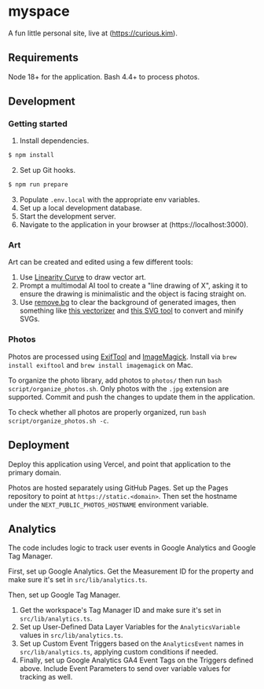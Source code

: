 # myspace
A fun little personal site, live at (https://curious.kim).

## Requirements
Node 18+ for the application.
Bash 4.4+ to process photos.

## Development
### Getting started
1. Install dependencies.
```bash
$ npm install
```
2. Set up Git hooks.
```bash
$ npm run prepare
```
3. Populate `.env.local` with the appropriate env variables.
4. Set up a local development database.
5. Start the development server.
6. Navigate to the application in your browser at (https://localhost:3000).

### Art
Art can be created and edited using a few different tools:

1. Use [Linearity Curve](https://www.linearity.io/curve/) to draw vector art.
2. Prompt a multimodal AI tool to create a "line drawing of X", asking it to ensure the drawing is minimalistic and the object is facing straight on.
3. Use [remove.bg](remove.bg) to clear the background of generated images, then something like [this vectorizer](https://www.vectorizer.io/) and [this SVG tool](https://jakearchibald.github.io/svgomg/) to convert and minify SVGs.

### Photos
Photos are processed using [ExifTool](https://exiftool.org/) and [ImageMagick](https://imagemagick.org/script/download.php).
Install via `brew install exiftool` and `brew install imagemagick` on Mac.

To organize the photo library, add photos to `photos/` then run `bash script/organize_photos.sh`.
Only photos with the `.jpg` extension are supported.
Commit and push the changes to update them in the application.

To check whether all photos are properly organized, run `bash script/organize_photos.sh -c`.

## Deployment

Deploy this application using Vercel, and point that application to the primary domain.

Photos are hosted separately using GitHub Pages.
Set up the Pages repository to point at `https://static.<domain>`.
Then set the hostname under the `NEXT_PUBLIC_PHOTOS_HOSTNAME` environment variable.

## Analytics
The code includes logic to track user events in Google Analytics and Google Tag Manager.

First, set up Google Analytics.
Get the Measurement ID for the property and make sure it's set in `src/lib/analytics.ts`.

Then, set up Google Tag Manager. 
1. Get the workspace's Tag Manager ID and make sure it's set in `src/lib/analytics.ts`.
2. Set up User-Defined Data Layer Variables for the `AnalyticsVariable` values in `src/lib/analytics.ts`.
3. Set up Custom Event Triggers based on the `AnalyticsEvent` names in `src/lib/analytics.ts`, applying custom conditions if needed. 
4. Finally, set up Google Analytics GA4 Event Tags on the Triggers defined above. Include Event Parameters to send over variable values for tracking as well.
